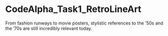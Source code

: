# CodeAlpha_Task1_RetroLineArt

From fashion runways to movie posters, stylistic references to the ’50s and the ’70s are still incredibly relevant today.
